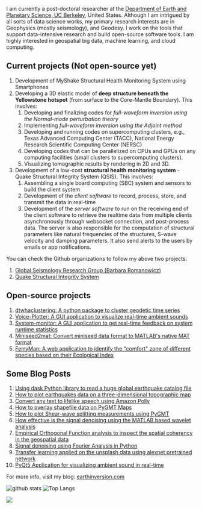 I am currently a post-doctoral researcher at the [Department of Earth and Planetary Science, UC Berkeley](https://eps.berkeley.edu), United States. Although I am intrigued by all sorts of data science works, my primary research interests are in Geophysics (mostly seismology), and Geodesy. I work on the tools that support data-intensive research and build open-source software tools. I am highly interested in geospatial big data, machine learning, and cloud computing.

## Current projects (Not open-source yet)
1. Development of MyShake Structural Health Monitoring System using Smartphones 
2. Developing a 3D elastic model of __deep structure beneath the Yellowstone hotspot__ (from surface to the Core-Mantle Boundary). This involves:
    1. Developing and finalizing codes for _full-waveform inversion using the Normal-mode perturbation theory_
    2. Implementing _full-waveform inversion using the Adjoint method_
    3. Developing and running codes on supercomputing clusters, e.g., Texas Advanced Computing Center (TACC), National Energy Research Scientific Computing Center (NERSC)
    4. Developing codes that can be parallelized on CPUs and GPUs on any computing facilities (small clusters to supercomputing clusters).
    5. Visualizing tomographic results by rendering in 2D and 3D.
3. Development of a low-cost __structural health monitoring system__ - Quake Structural Integrity System (QSIS). This involves:
    1. Assembling a single board computing (SBC) system and sensors to build the client system
    2. Development of the _client software_ to record, process, store, and transmit the data in real-time
    3. Development of the _server software_ to run on the receiving end of the client software to retrieve the realtime data from multiple clients asynchronously through websocket connection, and post-process data. The server is also responsible for the computation of structural parameters like natural frequencies of the structures, S-wave velocity and damping parameters. It also send alerts to the users by emails or app notifications.

You can check the Github organizations to follow my above two projects:
1. [Global Seismology Research Group (Barbara Romanowicz)](https://github.com/bsl-group)
1. [Quake Structural Integrity System](https://github.com/Quake-Structural-Integrity-System)

## Open-source projects
1. [dtwhaclustering: A python package to cluster geodetic time series](https://pypi.org/project/dtwhaclustering/)
2. [Voice-Plotter: A GUI application to visualize real-time ambient sounds](https://www.earthinversion.com/downloads/voice-plotter-application/)
3. [System-monitor: A GUI application to get real-time feedback on system runtime statistics](https://www.earthinversion.com/downloads/system-monitor-application-for-windows/)
4. [Miniseed2mat: Convert miniseed data format to MATLAB's native MAT format](https://pypi.org/project/miniseed2mat/)
5. [FerryMan: A web application to identify the "comfort" zone of different species based on their Ecological Index](https://github.com/earthinversion/FerryMan.git)


## Some Blog Posts
1. [Using dask Python library to read a huge global earthquake catalog file](https://www.earthinversion.com/utilities/using-dask-python-library-to-read-a-huge-global-earthquake-catalog-file/)
2. [How to plot earthquakes data on a three-dimensional topographic map](https://www.earthinversion.com/utilities/how-to-plot-the-earthquake-data-on-three-dimensional-topographic-map/)
3. [Convert any text to lifelike speech using Amazon Polly](https://www.earthinversion.com/blogging/convert-any-text-to-lifelike-speech-using-amazon-polly/)
4. [How to overlay shapefile data on PyGMT Maps](https://www.earthinversion.com/utilities/how-to-overlay-shapefiles-on-pygmt-maps/)
5. [How to plot Shear-wave splitting measurements using PyGMT](https://www.earthinversion.com/techniques/how-to-plot-shear-wave-splitting-measurements-using-pygmt/)
6. [How effective is the signal denoising using the MATLAB based wavelet analysis](https://www.earthinversion.com/techniques/how-effective-is-the-signal-denoising-using-the-matlab-based-wavelet-analysis/)
7. [Empirical Orthogonal Function analysis to inspect the spatial coherency in the geospatial data](https://www.earthinversion.com/geophysics/empirical-orthogonal-function-analysis-to-inspect-spatial-coherency-of-geospatial-data/)
8. [Signal denoising using Fourier Analysis in Python](https://www.earthinversion.com/techniques/signal-denoising-using-fast-fourier-transform/)
9. [Transfer learning applied on the unsplash data using alexnet pretrained network](https://www.earthinversion.com/machinelearning/transfer-learning-applied-on-unsplash-data-using-alexnet/)
10. [PyQt5 Application for visualizing ambient sound in real-time](https://www.earthinversion.com/desktopapps/pyqt5-application-for-visualizing-ambient-sound-in-real-time/)

For more info, visit my blog: [earthinversion.com](https://www.earthinversion.com)


![github stats](https://github-readme-stats.vercel.app/api?username=earthinversion&show_icons=true)
![Top Langs](https://github-readme-stats.vercel.app/api/top-langs/?username=earthinversion&langs_count=3&hide=javascript,go,html,css,tex)

![](https://komarev.com/ghpvc/?username=earthinversion&color=brightgreen)
